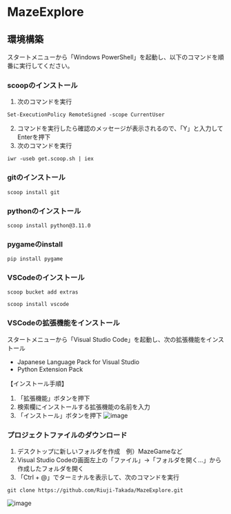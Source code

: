﻿# MazeExplore

## 環境構築

スタートメニューから「Windows PowerShell」を起動し、以下のコマンドを順番に実行してください。

### scoopのインストール
1. 次のコマンドを実行
```
Set-ExecutionPolicy RemoteSigned -scope CurrentUser
```
2. コマンドを実行したら確認のメッセージが表示されるので、「Y」と入力してEnterを押下
3. 次のコマンドを実行
```
iwr -useb get.scoop.sh | iex
```

### gitのインストール
```
scoop install git
```

### pythonのインストール
```
scoop install python@3.11.0
```

### pygameのinstall
```
pip install pygame
```

### VSCodeのインストール
```
scoop bucket add extras
```
```
scoop install vscode
```

### VSCodeの拡張機能をインストール
スタートメニューから「Visual Studio Code」を起動し、次の拡張機能をインストール
- Japanese Language Pack for Visual Studio 
- Python Extension Pack


【インストール手順】
1. 「拡張機能」ボタンを押下
2. 検索欄にインストールする拡張機能の名前を入力
3. 「インストール」ボタンを押下
![image](https://github.com/user-attachments/assets/57d167ec-7d5e-4440-b756-cdb411a6c7ad)

### プロジェクトファイルのダウンロード
1. デスクトップに新しいフォルダを作成　例）MazeGameなど
2. Visual Studio Codeの画面左上の「ファイル」→「フォルダを開く...」から作成したフォルダを開く
3. 「Ctrl + @」でターミナルを表示して、次のコマンドを実行
```
git clone https://github.com/Riuji-Takada/MazeExplore.git
```
![image](https://github.com/user-attachments/assets/77bf92d5-dcc8-4562-abff-708f321689ad)
